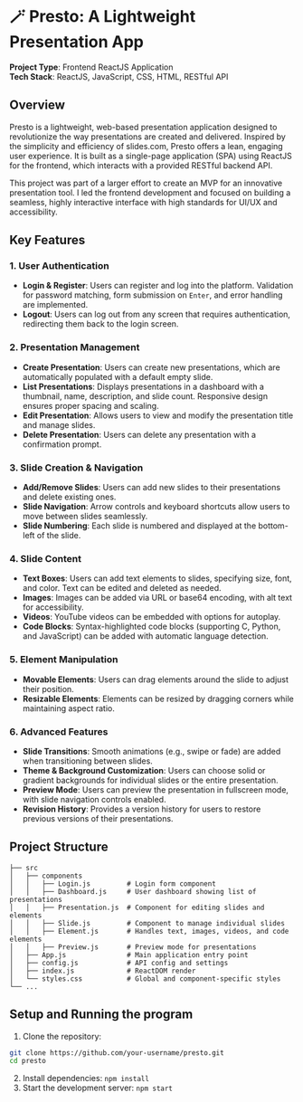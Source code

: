 # 🪄 Presto: A Lightweight Presentation App
**Project Type**: Frontend ReactJS Application  
**Tech Stack**: ReactJS, JavaScript, CSS, HTML, RESTful API

## Overview

Presto is a lightweight, web-based presentation application designed to revolutionize the way presentations are created and delivered. Inspired by the simplicity and efficiency of slides.com, Presto offers a lean, engaging user experience. It is built as a single-page application (SPA) using ReactJS for the frontend, which interacts with a provided RESTful backend API.

This project was part of a larger effort to create an MVP for an innovative presentation tool. I led the frontend development and focused on building a seamless, highly interactive interface with high standards for UI/UX and accessibility.

## Key Features

### 1. User Authentication
- **Login & Register**: Users can register and log into the platform. Validation for password matching, form submission on `Enter`, and error handling are implemented.
- **Logout**: Users can log out from any screen that requires authentication, redirecting them back to the login screen.

### 2. Presentation Management
- **Create Presentation**: Users can create new presentations, which are automatically populated with a default empty slide.
- **List Presentations**: Displays presentations in a dashboard with a thumbnail, name, description, and slide count. Responsive design ensures proper spacing and scaling.
- **Edit Presentation**: Allows users to view and modify the presentation title and manage slides.
- **Delete Presentation**: Users can delete any presentation with a confirmation prompt.

### 3. Slide Creation & Navigation
- **Add/Remove Slides**: Users can add new slides to their presentations and delete existing ones.
- **Slide Navigation**: Arrow controls and keyboard shortcuts allow users to move between slides seamlessly.
- **Slide Numbering**: Each slide is numbered and displayed at the bottom-left of the slide.

### 4. Slide Content
- **Text Boxes**: Users can add text elements to slides, specifying size, font, and color. Text can be edited and deleted as needed.
- **Images**: Images can be added via URL or base64 encoding, with alt text for accessibility.
- **Videos**: YouTube videos can be embedded with options for autoplay.
- **Code Blocks**: Syntax-highlighted code blocks (supporting C, Python, and JavaScript) can be added with automatic language detection.

### 5. Element Manipulation
- **Movable Elements**: Users can drag elements around the slide to adjust their position.
- **Resizable Elements**: Elements can be resized by dragging corners while maintaining aspect ratio.

### 6. Advanced Features
- **Slide Transitions**: Smooth animations (e.g., swipe or fade) are added when transitioning between slides.
- **Theme & Background Customization**: Users can choose solid or gradient backgrounds for individual slides or the entire presentation.
- **Preview Mode**: Users can preview the presentation in fullscreen mode, with slide navigation controls enabled.
- **Revision History**: Provides a version history for users to restore previous versions of their presentations.

## Project Structure

```plaintext
├── src
│   ├── components
│   │   ├── Login.js         # Login form component
│   │   ├── Dashboard.js     # User dashboard showing list of presentations
│   │   ├── Presentation.js  # Component for editing slides and elements
│   │   ├── Slide.js         # Component to manage individual slides
│   │   ├── Element.js       # Handles text, images, videos, and code elements
│   │   ├── Preview.js       # Preview mode for presentations
│   ├── App.js               # Main application entry point
│   ├── config.js            # API config and settings
│   ├── index.js             # ReactDOM render
│   └── styles.css           # Global and component-specific styles
└── ...

```
## Setup and Running the program
1. Clone the repository:
```bash
git clone https://github.com/your-username/presto.git
cd presto
```
2. Install dependencies:
```npm install```
3. Start the development server:
```npm start```




